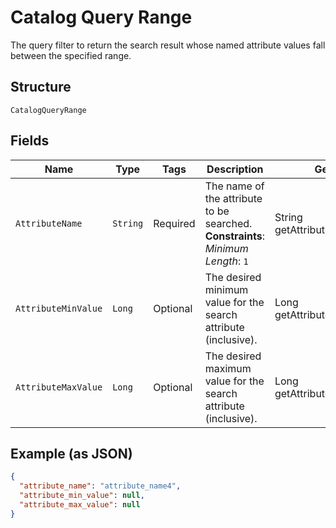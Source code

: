 
# Catalog Query Range

The query filter to return the search result whose named attribute values fall between the specified range.

## Structure

`CatalogQueryRange`

## Fields

| Name | Type | Tags | Description | Getter |
|  --- | --- | --- | --- | --- |
| `AttributeName` | `String` | Required | The name of the attribute to be searched.<br>**Constraints**: *Minimum Length*: `1` | String getAttributeName() |
| `AttributeMinValue` | `Long` | Optional | The desired minimum value for the search attribute (inclusive). | Long getAttributeMinValue() |
| `AttributeMaxValue` | `Long` | Optional | The desired maximum value for the search attribute (inclusive). | Long getAttributeMaxValue() |

## Example (as JSON)

```json
{
  "attribute_name": "attribute_name4",
  "attribute_min_value": null,
  "attribute_max_value": null
}
```

